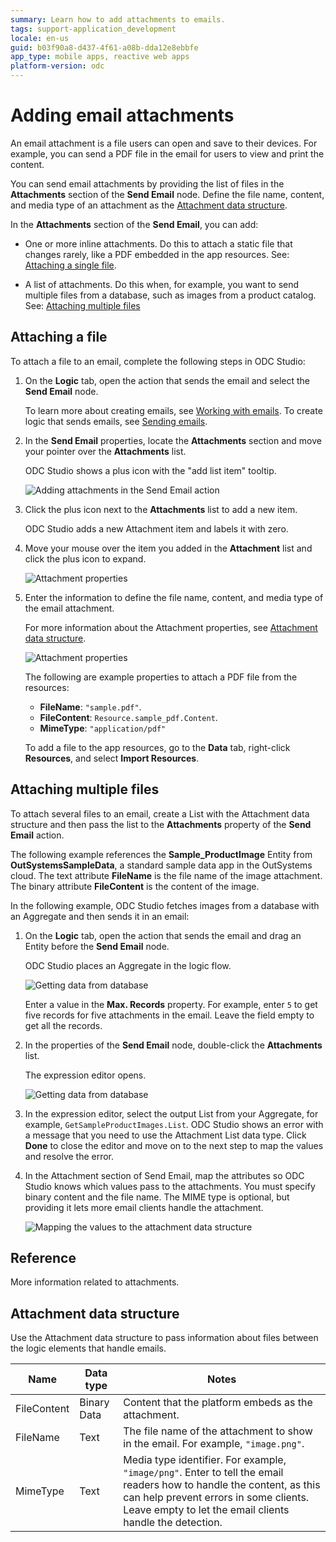 ```yaml
---
summary: Learn how to add attachments to emails.
tags: support-application_development
locale: en-us
guid: b03f90a8-d437-4f61-a08b-dda12e8ebbfe
app_type: mobile apps, reactive web apps
platform-version: odc
---
```


# Adding email attachments

An email attachment is a file users can open and save to their devices. For example, you can send a PDF file in the email for users to view and print the content.

You can send email attachments by providing the list of files in the **Attachments** section of the **Send Email** node. Define the file name, content, and media type of an attachment as the [Attachment data structure](#attachment-data-structure).

In the **Attachments** section of the **Send Email**, you can add:

* One or more inline attachments. Do this to attach a static file that changes rarely, like a PDF embedded in the app resources. See: [Attaching a single file](#attaching-a-file).

* A list of attachments. Do this when, for example, you want to send multiple files from a database, such as images from a product catalog. See: [Attaching multiple files](#attaching-multiple-files)

## Attaching a file

To attach a file to an email, complete the following steps in ODC Studio:

1. On the **Logic** tab, open the action that sends the email and select the **Send Email** node. 

    <div class="info" markdown="1">

    To learn more about creating emails, see [Working with emails](working.md). To create logic that sends emails, see [Sending emails](sending.md).

    </div>

1. In the **Send Email** properties, locate the **Attachments** section and move your pointer over the **Attachments** list. 

    ODC Studio shows a plus icon with the "add list item" tooltip.

    ![Adding attachments in the Send Email action](images/add-list-item-attachment.png)

1. Click the plus icon next to the **Attachments** list to add a new item.

    ODC Studio adds a new Attachment item and labels it with zero.

1. Move your mouse over the item you added in the **Attachment** list and click the plus icon to expand.

    ![Attachment properties](images/email-attachment-add-list-odcs.png)

1. Enter the information to define the file name, content, and media type of the email attachment.

    For more information about the Attachment properties, see [Attachment data structure](#attachment-data-structure).
    
    ![Attachment properties](images/email-attachment-properties-odcs.png)

    The following are example properties to attach a PDF file from the resources:

    * **FileName**: `"sample.pdf"`.
    * **FileContent**: `Resource.sample_pdf.Content`.
    * **MimeType**: `"application/pdf"`

    <div class="info" markdown="1">

    To add a file to the app resources, go to the **Data** tab, right-click **Resources**, and select **Import Resources**. 

    </div>


## Attaching multiple files

To attach several files to an email, create a List with the Attachment data structure and then pass the list to the **Attachments** property of the **Send Email** action.

<div class="info" markdown="1">

The following example references the **Sample_ProductImage** Entity from **OutSystemsSampleData**, a standard sample data app in the OutSystems cloud. The text attribute **FileName** is the file name of the image attachment. The binary attribute **FileContent** is the content of the image.   

</div>

In the following example, ODC Studio fetches images from a database with an Aggregate and then sends it in an email:

1. On the **Logic** tab, open the action that sends the email and drag an Entity before the **Send Email** node.

    ODC Studio places an Aggregate in the logic flow.

    ![Getting data from database](images/email-attachment-getting-from-database-odcs.png)

    <div class="info" markdown="1">

    Enter a value in the **Max. Records** property. For example, enter `5` to get five records for five attachments in the email. Leave the field empty to get all the records.

    </div>

1. In the properties of the **Send Email** node, double-click the **Attachments** list.

    The expression editor opens.

    ![Getting data from database](images/email-attachments-list-odcs.png)

1. In the expression editor, select the output List from your Aggregate, for example, `GetSampleProductImages.List`. ODC Studio shows an error with a message that you need to use the Attachment List data type. Click **Done** to close the editor and move on to the next step to map the values and resolve the error.

1. In the Attachment section of Send Email, map the attributes so ODC Studio knows which values pass to the attachments. You must specify binary content and the file name. The MIME type is optional, but providing it lets more email clients handle the attachment.

    ![Mapping the values to the attachment data structure](images/email-attachment-mapping-odcs.png)


## Reference

More information related to attachments.

## Attachment data structure

Use the Attachment data structure to pass information about files between the logic elements that handle emails.

| Name        | Data type   | Notes                                                                                                    |
| ----------- | ----------- | -------------------------------------------------------------------------------------------------------- |
| FileContent | Binary Data | Content that the platform embeds as the attachment.                                                      |
| FileName    | Text        | The file name of the attachment to show in the email. For example, `"image.png"`.                        |
| MimeType    | Text        | Media type identifier. For example, `"image/png"`. Enter to tell the email readers how to handle the content, as this can help prevent errors in some clients. Leave empty to let the email clients handle the detection. |
